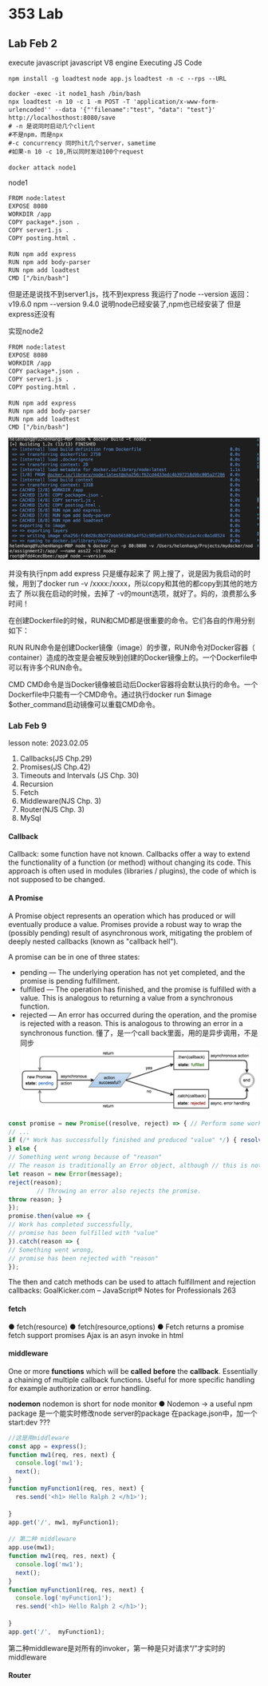 # 353 Lab
## Lab Feb 2
execute javascript
javascript V8 engine
Executing JS Code

`npm install -g loadtest`
`node app.js`
`loadtest -n -c --rps --URL`

```shell
docker -exec -it node1_hash /bin/bash
npx loadtest -n 10 -c 1 -m POST -T 'application/x-www-form-urlencoded'' --data '{"'filename":"test", "data": "test"}' http://localhosthost:8080/save
# -n 是说同时启动几个client
#不是npm，而是npx
#-c concurrency 同时hit几个server，sametime
#如果-n 10 -c 10,所以同时发动100个request

docker attack node1
```


node1
```docker
FROM node:latest
EXPOSE 8080
WORKDIR /app
COPY package*.json .
COPY server1.js .
COPY posting.html .

RUN npm add express
RUN npm add body-parser
RUN npm add loadtest
CMD ["/bin/bash"]
```
但是还是说找不到server1.js，找不到express
我运行了node --version
返回：v19.6.0
npm --version
9.4.0
说明node已经安装了,npm也已经安装了
但是express还没有

实现node2
```docker
FROM node:latest
EXPOSE 8080
WORKDIR /app
COPY package*.json .
COPY server1.js .
COPY posting.html .

RUN npm add express
RUN npm add body-parser
RUN npm add loadtest
CMD ["/bin/bash"]
```
![picture 1](images/754c347156c88142715efea98a80ea038eed5d9a1bcbf265c556b75468d33a14.png)  

并没有执行npm add express
只是缓存起来了
网上搜了，说是因为我启动的时候，用到了docker run -v /xxxx:/xxxx，所以copy和其他的都copy到其他的地方去了
所以我在启动的时候，去掉了 -v的mount选项，就好了。妈的，浪费那么多时间！


在创建Dockerfile的时候，RUN和CMD都是很重要的命令。它们各自的作用分别如下：

RUN
RUN命令是创建Docker镜像（image）的步骤，RUN命令对Docker容器（ container）造成的改变是会被反映到创建的Docker镜像上的。一个Dockerfile中可以有许多个RUN命令。

CMD
CMD命令是当Docker镜像被启动后Docker容器将会默认执行的命令。一个Dockerfile中只能有一个CMD命令。通过执行docker run $image $other_command启动镜像可以重载CMD命令。

### Lab Feb 9
lesson note: 2023.02.05

1. Callbacks(JS Chp.29)
2. Promises(JS Chp.42)
3. Timeouts and Intervals (JS Chp. 30)
4. Recursion
5. Fetch
6. Middleware(NJS Chp. 3)
7. Router(NJS Chp. 3)
8. MySql
   
#### Callback
Callback: some function have not known. Callbacks offer a way to extend the functionality of a function (or method) without changing its code. This approach is often used in modules (libraries / plugins), the code of which is not supposed to be changed.
#### A Promise
A Promise object represents an operation which has produced or will eventually produce a value. Promises provide a robust way to wrap the (possibly pending) result of asynchronous work, mitigating the problem of deeply nested callbacks (known as "callback hell").

A promise can be in one of three states:
* pending — The underlying operation has not yet completed, and the promise is pending fulfillment.
* fulfilled — The operation has finished, and the promise is fulfilled with a value. This is analogous to returning a value from a synchronous function.
* rejected — An error has occurred during the operation, and the promise is rejected with a reason. This is analogous to throwing an error in a synchronous function.
懂了，是一个call back里面，用的是异步调用，不是同步
![picture 2](images/6d25cf537716703a740090b7047daaafda42808a37d84f4a89836c51a0dd88e7.png)  
```js
const promise = new Promise((resolve, reject) => { // Perform some work (possibly asynchronous)
// ...
if (/* Work has successfully finished and produced "value" */) { resolve(value);
} else {
// Something went wrong because of "reason"
// The reason is traditionally an Error object, although // this is not required or enforced.
let reason = new Error(message);
reject(reason);
        // Throwing an error also rejects the promise.
throw reason; }
});
promise.then(value => {
// Work has completed successfully,
// promise has been fulfilled with "value"
}).catch(reason => {
// Something went wrong,
// promise has been rejected with "reason"
});
```

The then and catch methods can be used to attach fulfillment and rejection callbacks:
GoalKicker.com – JavaScript® Notes for Professionals 263

#### fetch

● fetch(resource)
● fetch(resource,options)
● Fetch returns a promise
fetch support promises
Ajax is an asyn invoke in html

#### middleware
One or more **functions** which will be **called** **before** the **callback**. Essentially a chaining of multiple callback functions. Useful for more specific handling for example authorization or error handling.

**nodemon** 
nodemon is short for node monitor
● Nodemon -> a useful npm package
是一个能实时修改node server的package
在package.json中，加一个 start:dev ???
```js
//这是用middleware
const app = express();
function mw1(req, res, next) {
  console.log('mw1');
  next();
}
function myFunction1(req, res, next) {
  res.send('<h1> Hello Ralph 2 </h1>');
   
}
app.get('/', mw1, myFunction1);

// 第二种 middleware
app.use(mw1);
function mw1(req, res, next) {
  console.log('mw1');
  next();
}
function myFunction1(req, res, next) {
  console.log('myFunction1');
  res.send('<h1> Hello Ralph 2 </h1>');
   
}
app.get('/',  myFunction1);

```
第二种middleware是对所有的invoker，第一种是只对请求“/”才实时的middleware
#### Router





